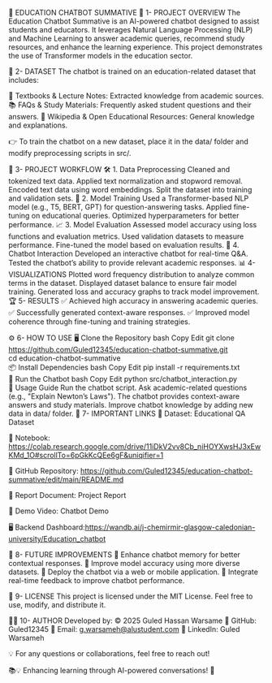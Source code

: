 🤖 EDUCATION CHATBOT SUMMATIVE
📌 1- PROJECT OVERVIEW
The Education Chatbot Summative is an AI-powered chatbot designed to assist students and educators. It leverages Natural Language Processing (NLP) and Machine Learning to answer academic queries, recommend study resources, and enhance the learning experience. This project demonstrates the use of Transformer models in the education sector.

📂 2- DATASET
The chatbot is trained on an education-related dataset that includes:

📖 Textbooks & Lecture Notes: Extracted knowledge from academic sources.
📚 FAQs & Study Materials: Frequently asked student questions and their answers.
📜 Wikipedia & Open Educational Resources: General knowledge and explanations.

👉 To train the chatbot on a new dataset, place it in the data/ folder and modify preprocessing scripts in src/.

🔄 3- PROJECT WORKFLOW
🛠️ 1. Data Preprocessing
Cleaned and tokenized text data.
Applied text normalization and stopword removal.
Encoded text data using word embeddings.
Split the dataset into training and validation sets.
🤖 2. Model Training
Used a Transformer-based NLP model (e.g., T5, BERT, GPT) for question-answering tasks.
Applied fine-tuning on educational queries.
Optimized hyperparameters for better performance.
📈 3. Model Evaluation
Assessed model accuracy using loss functions and evaluation metrics.
Used validation datasets to measure performance.
Fine-tuned the model based on evaluation results.
💬 4. Chatbot Interaction
Developed an interactive chatbot for real-time Q&A.
Tested the chatbot’s ability to provide relevant academic responses.
📊 4- VISUALIZATIONS
Plotted word frequency distribution to analyze common terms in the dataset.
Displayed dataset balance to ensure fair model training.
Generated loss and accuracy graphs to track model improvement.
🏆 5- RESULTS
✅ Achieved high accuracy in answering academic queries.
✅ Successfully generated context-aware responses.
✅ Improved model coherence through fine-tuning and training strategies.

⚙️ 6- HOW TO USE
🖥️ Clone the Repository
bash
Copy
Edit
git clone https://github.com/Guled12345/education-chatbot-summative.git  
cd education-chatbot-summative  
📦 Install Dependencies
bash
Copy
Edit
pip install -r requirements.txt  
🚀 Run the Chatbot
bash
Copy
Edit
python src/chatbot_interaction.py  
🎯 Usage Guide
Run the chatbot script.
Ask academic-related questions (e.g., "Explain Newton’s Laws").
The chatbot provides context-aware answers and study materials.
Improve chatbot knowledge by adding new data in data/ folder.
🔗 7- IMPORTANT LINKS
📂 Dataset: Educational QA Dataset

📓 Notebook: https://colab.research.google.com/drive/11iDkV2vv8Cb_niHOYXwsHJ3xEwKMd_1O#scrollTo=6pGkKcQEe6gF&uniqifier=1

📁 GitHub Repository: https://github.com/Guled12345/education-chatbot-summative/edit/main/README.md

📜 Report Document: Project Report

🎥 Demo Video: Chatbot Demo

🖥️ Backend Dashboard:https://wandb.ai/j-chemirmir-glasgow-caledonian-university/Education_chatbot

🚀 8- FUTURE IMPROVEMENTS
🔹 Enhance chatbot memory for better contextual responses.
🔹 Improve model accuracy using more diverse datasets.
🔹 Deploy the chatbot via a web or mobile application.
🔹 Integrate real-time feedback to improve chatbot performance.

📜 9- LICENSE
This project is licensed under the MIT License. Feel free to use, modify, and distribute it.

👨‍💻 10- AUTHOR
Developed by: © 2025 Guled Hassan Warsame
📍 GitHub: Guled12345
📧 Email: g.warsameh@alustudent.com
📢 LinkedIn: Guled Warsameh

💡 For any questions or collaborations, feel free to reach out!

📚💡 Enhancing learning through AI-powered conversations! 🚀
